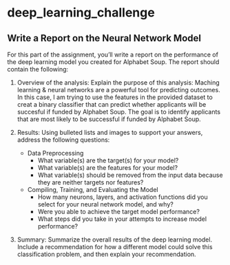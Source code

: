 # deep_learning_challenge
## Write a Report on the Neural Network Model

For this part of the assignment, you’ll write a report on the performance of the deep learning model you created for Alphabet Soup.
The report should contain the following:
1. Overview of the analysis: Explain the purpose of this analysis: Maching learning & neural networks are a powerful tool for predicting outcomes. In this case, I am trying to use the features in the provided dataset to creat a binary classifier that can predict whether applicants will be succesful if funded by Alphabet Soup. The goal is to identify applicants that are most likely to be successful if funded by Alphabet Soup.

2. Results: Using bulleted lists and images to support your answers, address the following questions:
    * Data Preprocessing
        * What variable(s) are the target(s) for your model?
        * What variable(s) are the features for your model?
        * What variable(s) should be removed from the input data because they are neither targets nor features?
    * Compiling, Training, and Evaluating the Model
        * How many neurons, layers, and activation functions did you select for your neural network model, and why?
        * Were you able to achieve the target model performance?
        * What steps did you take in your attempts to increase model performance?

3. Summary: Summarize the overall results of the deep learning model. Include a recommendation for how a different model could solve this classification problem, and then explain your recommendation.